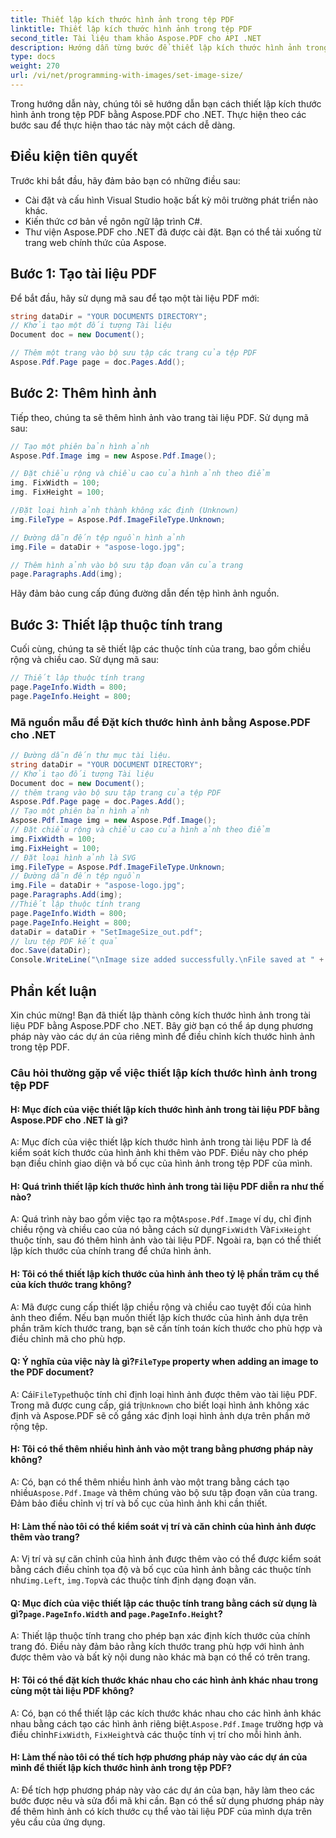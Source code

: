 ```yaml
---
title: Thiết lập kích thước hình ảnh trong tệp PDF
linktitle: Thiết lập kích thước hình ảnh trong tệp PDF
second_title: Tài liệu tham khảo Aspose.PDF cho API .NET
description: Hướng dẫn từng bước để thiết lập kích thước hình ảnh trong tệp PDF bằng Aspose.PDF cho .NET.
type: docs
weight: 270
url: /vi/net/programming-with-images/set-image-size/
---
```

Trong hướng dẫn này, chúng tôi sẽ hướng dẫn bạn cách thiết lập kích thước hình ảnh trong tệp PDF bằng Aspose.PDF cho .NET. Thực hiện theo các bước sau để thực hiện thao tác này một cách dễ dàng.

## Điều kiện tiên quyết

Trước khi bắt đầu, hãy đảm bảo bạn có những điều sau:

- Cài đặt và cấu hình Visual Studio hoặc bất kỳ môi trường phát triển nào khác.
- Kiến thức cơ bản về ngôn ngữ lập trình C#.
- Thư viện Aspose.PDF cho .NET đã được cài đặt. Bạn có thể tải xuống từ trang web chính thức của Aspose.

## Bước 1: Tạo tài liệu PDF

Để bắt đầu, hãy sử dụng mã sau để tạo một tài liệu PDF mới:

```csharp
string dataDir = "YOUR DOCUMENTS DIRECTORY";
// Khởi tạo một đối tượng Tài liệu
Document doc = new Document();

// Thêm một trang vào bộ sưu tập các trang của tệp PDF
Aspose.Pdf.Page page = doc.Pages.Add();
```

## Bước 2: Thêm hình ảnh

Tiếp theo, chúng ta sẽ thêm hình ảnh vào trang tài liệu PDF. Sử dụng mã sau:

```csharp
// Tạo một phiên bản hình ảnh
Aspose.Pdf.Image img = new Aspose.Pdf.Image();

// Đặt chiều rộng và chiều cao của hình ảnh theo điểm
img. FixWidth = 100;
img. FixHeight = 100;

//Đặt loại hình ảnh thành không xác định (Unknown)
img.FileType = Aspose.Pdf.ImageFileType.Unknown;

// Đường dẫn đến tệp nguồn hình ảnh
img.File = dataDir + "aspose-logo.jpg";

// Thêm hình ảnh vào bộ sưu tập đoạn văn của trang
page.Paragraphs.Add(img);
```

Hãy đảm bảo cung cấp đúng đường dẫn đến tệp hình ảnh nguồn.

## Bước 3: Thiết lập thuộc tính trang

Cuối cùng, chúng ta sẽ thiết lập các thuộc tính của trang, bao gồm chiều rộng và chiều cao. Sử dụng mã sau:

```csharp
// Thiết lập thuộc tính trang
page.PageInfo.Width = 800;
page.PageInfo.Height = 800;
```

### Mã nguồn mẫu để Đặt kích thước hình ảnh bằng Aspose.PDF cho .NET 
```csharp
// Đường dẫn đến thư mục tài liệu.
string dataDir = "YOUR DOCUMENT DIRECTORY";
// Khởi tạo đối tượng Tài liệu
Document doc = new Document();
// thêm trang vào bộ sưu tập trang của tệp PDF
Aspose.Pdf.Page page = doc.Pages.Add();
// Tạo một phiên bản hình ảnh
Aspose.Pdf.Image img = new Aspose.Pdf.Image();
// Đặt chiều rộng và chiều cao của hình ảnh theo điểm
img.FixWidth = 100;
img.FixHeight = 100;
// Đặt loại hình ảnh là SVG
img.FileType = Aspose.Pdf.ImageFileType.Unknown;
// Đường dẫn đến tệp nguồn
img.File = dataDir + "aspose-logo.jpg";
page.Paragraphs.Add(img);
//Thiết lập thuộc tính trang
page.PageInfo.Width = 800;
page.PageInfo.Height = 800;
dataDir = dataDir + "SetImageSize_out.pdf";
// lưu tệp PDF kết quả
doc.Save(dataDir);
Console.WriteLine("\nImage size added successfully.\nFile saved at " + dataDir);
```

## Phần kết luận

Xin chúc mừng! Bạn đã thiết lập thành công kích thước hình ảnh trong tài liệu PDF bằng Aspose.PDF cho .NET. Bây giờ bạn có thể áp dụng phương pháp này vào các dự án của riêng mình để điều chỉnh kích thước hình ảnh trong tệp PDF.

### Câu hỏi thường gặp về việc thiết lập kích thước hình ảnh trong tệp PDF

#### H: Mục đích của việc thiết lập kích thước hình ảnh trong tài liệu PDF bằng Aspose.PDF cho .NET là gì?

A: Mục đích của việc thiết lập kích thước hình ảnh trong tài liệu PDF là để kiểm soát kích thước của hình ảnh khi thêm vào PDF. Điều này cho phép bạn điều chỉnh giao diện và bố cục của hình ảnh trong tệp PDF của mình.

#### H: Quá trình thiết lập kích thước hình ảnh trong tài liệu PDF diễn ra như thế nào?

 A: Quá trình này bao gồm việc tạo ra một`Aspose.Pdf.Image` ví dụ, chỉ định chiều rộng và chiều cao của nó bằng cách sử dụng`FixWidth` Và`FixHeight` thuộc tính, sau đó thêm hình ảnh vào tài liệu PDF. Ngoài ra, bạn có thể thiết lập kích thước của chính trang để chứa hình ảnh.

#### H: Tôi có thể thiết lập kích thước của hình ảnh theo tỷ lệ phần trăm cụ thể của kích thước trang không?

A: Mã được cung cấp thiết lập chiều rộng và chiều cao tuyệt đối của hình ảnh theo điểm. Nếu bạn muốn thiết lập kích thước của hình ảnh dựa trên phần trăm kích thước trang, bạn sẽ cần tính toán kích thước cho phù hợp và điều chỉnh mã cho phù hợp.

####  Q: Ý nghĩa của việc này là gì?`FileType` property when adding an image to the PDF document?

 A: Cái`FileType`thuộc tính chỉ định loại hình ảnh được thêm vào tài liệu PDF. Trong mã được cung cấp, giá trị`Unknown` cho biết loại hình ảnh không xác định và Aspose.PDF sẽ cố gắng xác định loại hình ảnh dựa trên phần mở rộng tệp.

#### H: Tôi có thể thêm nhiều hình ảnh vào một trang bằng phương pháp này không?

 A: Có, bạn có thể thêm nhiều hình ảnh vào một trang bằng cách tạo nhiều`Aspose.Pdf.Image` và thêm chúng vào bộ sưu tập đoạn văn của trang. Đảm bảo điều chỉnh vị trí và bố cục của hình ảnh khi cần thiết.

#### H: Làm thế nào tôi có thể kiểm soát vị trí và căn chỉnh của hình ảnh được thêm vào trang?

 A: Vị trí và sự căn chỉnh của hình ảnh được thêm vào có thể được kiểm soát bằng cách điều chỉnh tọa độ và bố cục của hình ảnh bằng các thuộc tính như`img.Left`, `img.Top`và các thuộc tính định dạng đoạn văn.

####  Q: Mục đích của việc thiết lập các thuộc tính trang bằng cách sử dụng là gì?`page.PageInfo.Width` and `page.PageInfo.Height`?

A: Thiết lập thuộc tính trang cho phép bạn xác định kích thước của chính trang đó. Điều này đảm bảo rằng kích thước trang phù hợp với hình ảnh được thêm vào và bất kỳ nội dung nào khác mà bạn có thể có trên trang.

#### H: Tôi có thể đặt kích thước khác nhau cho các hình ảnh khác nhau trong cùng một tài liệu PDF không?

 A: Có, bạn có thể thiết lập các kích thước khác nhau cho các hình ảnh khác nhau bằng cách tạo các hình ảnh riêng biệt.`Aspose.Pdf.Image` trường hợp và điều chỉnh`FixWidth`, `FixHeight`và các thuộc tính vị trí cho mỗi hình ảnh.

#### H: Làm thế nào tôi có thể tích hợp phương pháp này vào các dự án của mình để thiết lập kích thước hình ảnh trong tệp PDF?

A: Để tích hợp phương pháp này vào các dự án của bạn, hãy làm theo các bước được nêu và sửa đổi mã khi cần. Bạn có thể sử dụng phương pháp này để thêm hình ảnh có kích thước cụ thể vào tài liệu PDF của mình dựa trên yêu cầu của ứng dụng.